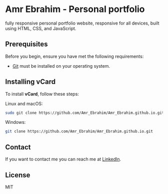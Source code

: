 # Amr Ebrahim - Personal portfolio

fully responsive personal portfolio website, responsive for all devices, built using HTML, CSS, and JavaScript.

## Prerequisites

Before you begin, ensure you have met the following requirements:

- [Git](https://git-scm.com/downloads "Download Git") must be installed on your operating system.

## Installing vCard

To install **vCard**, follow these steps:

Linux and macOS:

```bash
sudo git clone https://github.com/Amr_Ebrahim/Amr_Ebrahim.github.io.git
```

Windows:

```bash
git clone https://github.com/Amr_Ebrahim/Amr_Ebrahim.github.io.git
```

## Contact

If you want to contact me you can reach me at [LinkedIn](www.linkedin.com/in/amr-ebrahim-el-sayed).

## License

MIT
